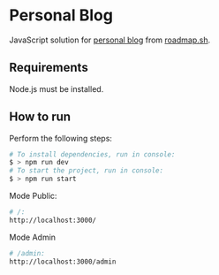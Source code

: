 # Personal Blog

JavaScript solution for [personal blog](https://roadmap.sh/projects/personal-blog) from [roadmap.sh](https://roadmap.sh/).

## Requirements

Node.js must be installed.

## How to run

Perform the following steps:

```bash
# To install dependencies, run in console:
$ > npm run dev
# To start the project, run in console:
$ > npm run start

```

Mode Public:

```bash
# /:
http://localhost:3000/
```

Mode Admin

```bash
# /admin:
http://localhost:3000/admin
```
